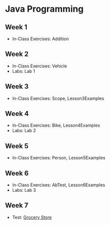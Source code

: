 # Java Programming

## Week 1

- In-Class Exercises: Addition

## Week 2

- In-Class Exercises: Vehicle
- Labs: Lab 1

## Week 3

- In-Class Exercises: Scope, Lesson3Examples

## Week 4

- In-Class Exercises: Bike, Lesson4Examples
- Labs: Lab 2

## Week 5

- In-Class Exercises: Person, Lesson5Examples

## Week 6

- In-Class Exercises: AbTest, Lesson6Examples
- Labs: Lab 3

## Week 7

- Test: [Grocery Store](comp228-test1)
